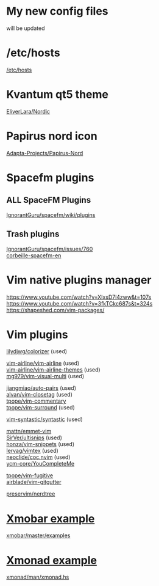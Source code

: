 # My new config files

will be updated

# /etc/hosts
[/etc/hosts](https://gist.github.com/mul14/eb05e88fcec5bb195cbb)

# Kvantum qt5 theme
[EliverLara/Nordic](https://github.com/EliverLara/Nordic)

# Papirus nord icon
[Adapta-Projects/Papirus-Nord](https://github.com/Adapta-Projects/Papirus-Nord)

# Spacefm plugins
## ALL SpaceFM Plugins
[IgnorantGuru/spacefm/wiki/plugins](https://github.com/IgnorantGuru/spacefm/wiki/plugins)

## Trash plugins
[IgnorantGuru/spacefm/issues/760](https://giters.com/IgnorantGuru/spacefm/issues/760) \
[corbeille-spacefm-en](http://download.salixos.org/x86_64/14.0/source/xap/corbeille-spacefm-en/)

# Vim native plugins manager
https://www.youtube.com/watch?v=XIxsD7l4zww&t=107s \
https://www.youtube.com/watch?v=3fkTCkc687s&t=324s \
https://shapeshed.com/vim-packages/

# Vim plugins
[lilydjwg/colorizer](https://github.com/lilydjwg/colorizer) (used)

[vim-airline/vim-airline](https://github.com/vim-airline/vim-airline) (used) \
[vim-airline/vim-airline-themes](https://github.com/vim-airline/vim-airline-themes) (used) \
[mg979/vim-visual-multi](https://github.com/mg979/vim-visual-multi) (used)

[jiangmiao/auto-pairs](https://github.com/jiangmiao/auto-pairs) (used) \
[alvan/vim-closetag](https://github.com/alvan/vim-closetag) (used) \
[tpope/vim-commentary](https://github.com/tpope/vim-commentary) \
[tpope/vim-surround](https://github.com/tpope/vim-surround) (used)

[vim-syntastic/syntastic](https://github.com/vim-syntastic/syntastic) (used)

[mattn/emmet-vim](https://github.com/mattn/emmet-vim) \
[SirVer/ultisnips](https://github.com/SirVer/ultisnips) (used) \
[honza/vim-snippets](https://github.com/honza/vim-snippets) (used) \
[lervag/vimtex](https://github.com/lervag/vimtex) (used) \
[neoclide/coc.nvim](https://github.com/neoclide/coc.nvim) (used) \
[ycm-core/YouCompleteMe](https://github.com/ycm-core/YouCompleteMe)

[tpope/vim-fugitive](https://github.com/tpope/vim-fugitive) \
[airblade/vim-gitgutter](https://github.com/airblade/vim-gitgutter)

[preservim/nerdtree](https://github.com/preservim/nerdtree)

# [Xmobar example](https://xmobar.org/)
[xmobar/master/examples](https://raw.githubusercontent.com/jaor/xmobar/master/examples/xmobar.config)

# [Xmonad example](https://wiki.haskell.org/Xmonad/Config_archive)
[xmonad/man/xmonad.hs](https://archives.haskell.org/code.haskell.org/xmonad/man/xmonad.hs)

